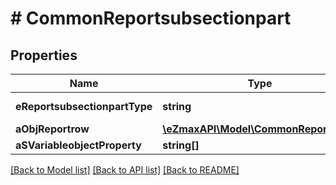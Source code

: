 # # CommonReportsubsectionpart

## Properties

Name | Type | Description | Notes
------------ | ------------- | ------------- | -------------
**eReportsubsectionpartType** | **string** | The type of the Reportsubsectionpart |
**aObjReportrow** | [**\eZmaxAPI\Model\CommonReportrow[]**](CommonReportrow.md) |  |
**aSVariableobjectProperty** | **string[]** |  |

[[Back to Model list]](../../README.md#models) [[Back to API list]](../../README.md#endpoints) [[Back to README]](../../README.md)
